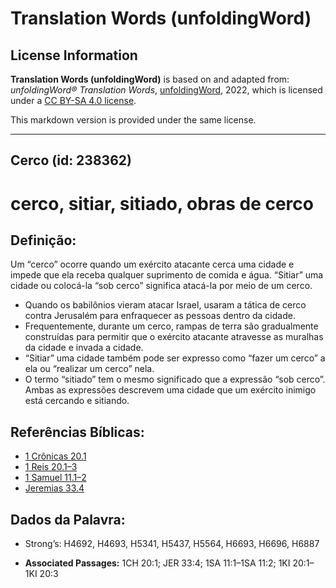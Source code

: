 # Translation Words (unfoldingWord)

## License Information

**Translation Words (unfoldingWord)** is based on and adapted from: _unfoldingWord® Translation Words_, [unfoldingWord](https://unfoldingword.org/utw), 2022, which is licensed under a [CC BY-SA 4.0 license](https://creativecommons.org/licenses/by-sa/4.0/legalcode.en).

This markdown version is provided under the same license.



--------------------------------

## Cerco (id: 238362)

cerco, sitiar, sitiado, obras de cerco
======================================

Definição:
----------

Um “cerco” ocorre quando um exército atacante cerca uma cidade e impede que ela receba qualquer suprimento de comida e água. “Sitiar” uma cidade ou colocá\-la “sob cerco” significa atacá\-la por meio de um cerco.

* Quando os babilônios vieram atacar Israel, usaram a tática de cerco contra Jerusalém para enfraquecer as pessoas dentro da cidade.
* Frequentemente, durante um cerco, rampas de terra são gradualmente construídas para permitir que o exército atacante atravesse as muralhas da cidade e invada a cidade.
* “Sitiar” uma cidade também pode ser expresso como “fazer um cerco” a ela ou “realizar um cerco” nela.
* O termo “sitiado” tem o mesmo significado que a expressão “sob cerco”. Ambas as expressões descrevem uma cidade que um exército inimigo está cercando e sitiando.

Referências Bíblicas:
---------------------

* [1 Crônicas 20\.1](https://ref.ly/1Chr20:1)
* [1 Reis 20\.1–3](https://ref.ly/1Kgs20:1-1Kgs20:3)
* [1 Samuel 11\.1–2](https://ref.ly/1Sam11:1-1Sam11:2)
* [Jeremias 33\.4](https://ref.ly/Jer33:4)

Dados da Palavra:
-----------------

* Strong’s: H4692, H4693, H5341, H5437, H5564, H6693, H6696, H6887

* **Associated Passages:** 1CH 20:1; JER 33:4; 1SA 11:1–1SA 11:2; 1KI 20:1–1KI 20:3

